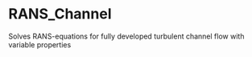 # RANS_Channel
Solves RANS-equations for fully developed turbulent channel flow with variable properties
